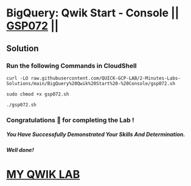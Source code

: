 # BigQuery: Qwik Start - Console || [GSP072](https://www.cloudskillsboost.google/focuses/1145?parent=catalog) ||

## Solution

### Run the following Commands in CloudShell

```
curl -LO raw.githubusercontent.com/QUICK-GCP-LAB/2-Minutes-Labs-Solutions/main/BigQuery%20Qwik%20Start%20-%20Console/gsp072.sh

sudo chmod +x gsp072.sh

./gsp072.sh
```

### Congratulations 🎉 for completing the Lab !

##### *You Have Successfully Demonstrated Your Skills And Determination.*

#### *Well done!*

# [MY QWIK LAB](https://www.youtube.com/@MyQwiklab)
